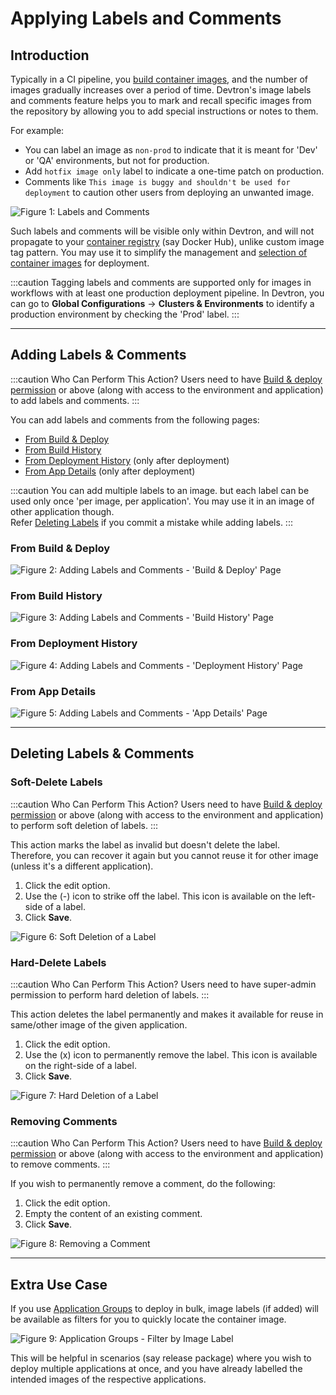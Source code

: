 # Applying Labels and Comments

## Introduction

Typically in a CI pipeline, you [build container images](./triggering-ci.md), and the number of images gradually increases over a period of time. Devtron's image labels and comments feature helps you to mark and recall specific images from the repository by allowing you to add special instructions or notes to them. 

For example:
* You can label an image as `non-prod` to indicate that it is meant for 'Dev' or 'QA' environments, but not for production.
* Add `hotfix image only` label to indicate a one-time patch on production.
* Comments like `This image is buggy and shouldn't be used for deployment` to caution other users from deploying an unwanted image.

![Figure 1: Labels and Comments](https://devtron-public-asset.s3.us-east-2.amazonaws.com/images/deploying-application/tag-comment/tag-and-comment.jpg)

Such labels and comments will be visible only within Devtron, and will not propagate to your [container registry](../../reference/glossary.md#containeroci-registry) (say Docker Hub), unlike custom image tag pattern. You may use it to simplify the management and [selection of container images](./triggering-cd.md#deploying-approved-image) for deployment.

:::caution 
Tagging labels and comments are supported only for images in workflows with at least one production deployment pipeline. In Devtron, you can go to **Global Configurations** → **Clusters & Environments** to identify a production environment by checking the 'Prod' label.
:::

---

## Adding Labels & Comments

:::caution Who Can Perform This Action?
Users need to have [Build & deploy permission](../global-configurations/authorization/user-access.md#devtron-apps-permissions) or above (along with access to the environment and application) to add labels and comments.
:::

You can add labels and comments from the following pages:

* [From Build & Deploy](#from-build--deploy)
* [From Build History](#from-build-history)
* [From Deployment History](#from-deployment-history) (only after deployment)
* [From App Details](#from-app-details) (only after deployment)

:::caution 
You can add multiple labels to an image. but each label can be used only once 'per image, per application'. You may use it in an image of other application though. <br />
Refer [Deleting Labels](#deleting-labels--comments) if you commit a mistake while adding labels.
:::
 
### From Build & Deploy

![Figure 2: Adding Labels and Comments - 'Build & Deploy' Page](https://devtron-public-asset.s3.us-east-2.amazonaws.com/images/deploying-application/tag-comment/tag-build.gif)

### From Build History

![Figure 3: Adding Labels and Comments - 'Build History' Page](https://devtron-public-asset.s3.us-east-2.amazonaws.com/images/deploying-application/tag-comment/tag-build-history.gif)

### From Deployment History

![Figure 4: Adding Labels and Comments - 'Deployment History' Page](https://devtron-public-asset.s3.us-east-2.amazonaws.com/images/deploying-application/tag-comment/tag-deployment-history.gif)

### From App Details

![Figure 5: Adding Labels and Comments - 'App Details' Page](https://devtron-public-asset.s3.us-east-2.amazonaws.com/images/deploying-application/tag-comment/tag-app-details.gif)

---

## Deleting Labels & Comments

### Soft-Delete Labels

:::caution Who Can Perform This Action?
Users need to have [Build & deploy permission](../global-configurations/authorization/user-access.md#devtron-apps-permissions) or above (along with access to the environment and application) to perform soft deletion of labels.
:::

This action marks the label as invalid but doesn't delete the label. Therefore, you can recover it again but you cannot reuse it for other image (unless it's a different application).

1. Click the edit option.
2. Use the (-) icon to strike off the label. This icon is available on the left-side of a label.
3. Click **Save**. 

![Figure 6: Soft Deletion of a Label](https://devtron-public-asset.s3.us-east-2.amazonaws.com/images/deploying-application/tag-comment/soft-delete-tag.gif)

### Hard-Delete Labels

:::caution Who Can Perform This Action?
Users need to have super-admin permission to perform hard deletion of labels.
:::

This action deletes the label permanently and makes it available for reuse in same/other image of the given application.

1. Click the edit option.
2. Use the (x) icon to permanently remove the label. This icon is available on the right-side of a label.
3. Click **Save**.

![Figure 7: Hard Deletion of a Label](https://devtron-public-asset.s3.us-east-2.amazonaws.com/images/deploying-application/tag-comment/hard-delete-tag.gif)

### Removing Comments

:::caution Who Can Perform This Action?
Users need to have [Build & deploy permission](../global-configurations/authorization/user-access.md#devtron-apps-permissions) or above (along with access to the environment and application) to remove comments.
:::

If you wish to permanently remove a comment, do the following:

1. Click the edit option.
2. Empty the content of an existing comment.
3. Click **Save**.

![Figure 8: Removing a Comment](https://devtron-public-asset.s3.us-east-2.amazonaws.com/images/deploying-application/tag-comment/remove-comment.gif)

---

## Extra Use Case

If you use [Application Groups](../application-groups.md) to deploy in bulk, image labels (if added) will be available as filters for you to quickly locate the container image.

![Figure 9: Application Groups - Filter by Image Label](https://devtron-public-asset.s3.us-east-2.amazonaws.com/images/deploying-application/tag-comment/ag-image-filter.gif)

This will be helpful in scenarios (say release package) where you wish to deploy multiple applications at once, and you have already labelled the intended images of the respective applications.

